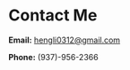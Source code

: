 ---
---

# Contact Me

**Email:** <a href="mailto:hengli0312@gmail.com">hengli0312@gmail.com</a>


**Phone:** (937)-956-2366
